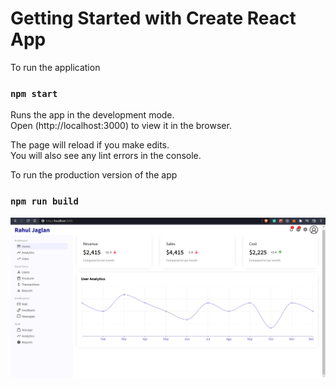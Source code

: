# Getting Started with Create React App

To run the application

### `npm start`

Runs the app in the development mode.\
Open (http://localhost:3000) to view it in the browser.

The page will reload if you make edits.\
You will also see any lint errors in the console.

To run the production version of the app

### `npm run build`

![](images/Home.png)
